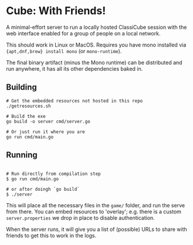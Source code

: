 # Cube: With Friends!

A minimal-effort server to run a locally hosted ClassiCube session with the web interface enabled for a group of people on a local network.

This should work in Linux or MacOS. Requires you have mono installed via `{apt,dnf,brew} install mono` (or `mono-runtime`).

The final binary artifact (minus the Mono runtime) can be distributed and run anywhere, it has all its other dependencies baked in.

## Building

```shell
# Get the embedded resources not hosted in this repo
./getresources.sh

# Build the exe
go build -o server cmd/server.go

# Or just run it where you are
go run cmd/main.go
```

## Running

```shell

# Run directly from compilation step
$ go run cmd/main.go

# or after doingh `go build`
$ ./server
```

This will place all the necessary files in the `game/` folder, and run the serve from there. You can embed resources to 'overlay'; e.g. there is a custom `server.properties` we drop in place to disable authentication.

When the server runs, it will give you a list of (possible) URLs to share with friends to get this to work in the logs.
